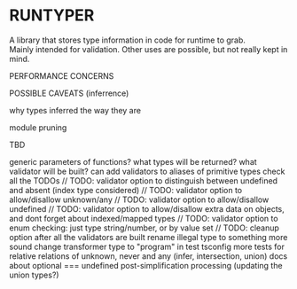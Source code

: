# RUNTYPER

A library that stores type information in code for runtime to grab.  
Mainly intended for validation. Other uses are possible, but not really kept in mind.  

PERFORMANCE CONCERNS

POSSIBLE CAVEATS (inferrence)

why types inferred the way they are

module pruning

TBD

generic parameters of functions? what types will be returned? what validator will be built?
can add validators to aliases of primitive types
check all the TODOs
// TODO: validator option to distinguish between undefined and absent (index type considered)
// TODO: validator option to allow/disallow unknown/any
// TODO: validator option to allow/disallow undefined
// TODO: validator option to allow/disallow extra data on objects, and dont forget about indexed/mapped types
// TODO: validator option to enum checking: just type string/number, or by value set
// TODO: cleanup option after all the validators are built
rename illegal type to something more sound
change transformer type to "program" in test tsconfig
more tests for relative relations of unknown, never and any (infer, intersection, union)
docs about optional === undefined
post-simplification processing (updating the union types?)
